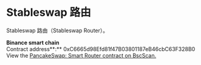 # Stableswap 路由

Stableswap 路由（Stableswap Router）。



**Binance smart chain**\
Contract address**:** 0xC6665d98Efd81f47B03801187eB46cbC63F328B0\
View the [PancakeSwap: Smart Router contract on BscScan.](https://bscscan.com/address/0xc6665d98efd81f47b03801187eb46cbc63f328b0)
